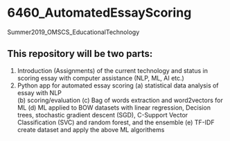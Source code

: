 # 6460_AutomatedEssayScoring
Summer2019_OMSCS_EducationalTechnology
## This repository will be two parts:
1. Introduction (Assignments) of the current technology and status in scoring essay with computer assistance (NLP, ML, AI etc.) 
2. Python app for automated essay scoring
  (a) statistical data analysis of essay with NLP  
  (b) scoring/evaluation
  (c) Bag of words extraction and word2vectors for ML
  (d) ML applied to BOW datasets with linear regression, Decision trees, stochastic gradient descent (SGD), C-Support Vector Classification (SVC) and random forest, and the ensemble
  (e) TF-IDF create dataset and apply the above ML algorithems

